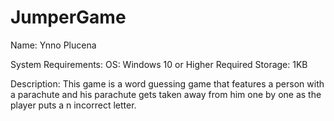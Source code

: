 # JumperGame
Name:
Ynno Plucena

System Requirements:
OS: Windows 10 or Higher
Required Storage: 1KB

Description:
This game is a word guessing game that features a person with a parachute and his parachute gets taken away from him one by one as the player puts a n incorrect letter.
